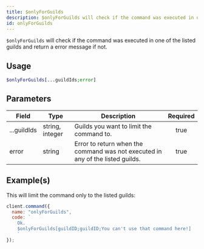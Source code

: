 ```yaml
---
title: $onlyForGuilds
description: $onlyForGuilds will check if the command was executed in one of the listed guilds and return a error message if not.
id: onlyForGuilds
---
```


`$onlyForGuilds` will check if the command was executed in one of the listed guilds and return a error message if not.

## Usage

```php
$onlyForGuilds[...guildIds;error]
```

## Parameters

| Field       | Type            | Description                                                                    | Required |
| ----------- | --------------- | ------------------------------------------------------------------------------ | :------: |
| ...guildIds | string, integer | Guilds you want to limit the command to.                                       |   true   |
| error       | string          | Error to return when the command was not executed in any of the listed guilds. |   true   |

## Example(s)

This will limit the command only to the listed guilds:

```javascript
client.command({
  name: "onlyForGuilds",
  code: `
    Ok.
    $onlyForGuilds[guildID;guildID;You can't use that command here!]
    `
});
```
